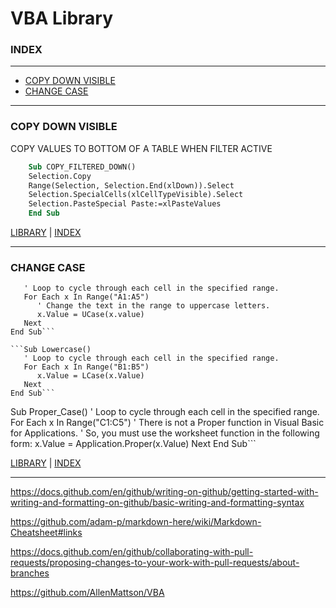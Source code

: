 
VBA Library
=====================

### INDEX
--------
 * [COPY DOWN VISIBLE](#COPY-DOWN-VISIBLE)
 * [CHANGE CASE](#CHANGE-CASE)

-------------------------

### COPY DOWN VISIBLE 

<p style="font-size;6pt">
    COPY VALUES TO BOTTOM OF A TABLE WHEN FILTER ACTIVE
</p>

```vb
    Sub COPY_FILTERED_DOWN()
    Selection.Copy
    Range(Selection, Selection.End(xlDown)).Select
    Selection.SpecialCells(xlCellTypeVisible).Select
    Selection.PasteSpecial Paste:=xlPasteValues
    End Sub
```
[LIBRARY](https://github.com/ScottypNZ/CODE-LIBRARY)   |   [INDEX](#INDEX)

-------------------------

### CHANGE CASE 

```Sub Uppercase()
   ' Loop to cycle through each cell in the specified range.
   For Each x In Range("A1:A5")
      ' Change the text in the range to uppercase letters.
      x.Value = UCase(x.value)
   Next
End Sub```

```Sub Lowercase()
   ' Loop to cycle through each cell in the specified range.
   For Each x In Range("B1:B5")
      x.Value = LCase(x.Value)
   Next
End Sub```

```
Sub Proper_Case()
   ' Loop to cycle through each cell in the specified range.
   For Each x In Range("C1:C5")
      ' There is not a Proper function in Visual Basic for Applications.
      ' So, you must use the worksheet function in the following form:
      x.Value = Application.Proper(x.Value)
   Next
End Sub```

[LIBRARY](https://github.com/ScottypNZ/CODE-LIBRARY)   |   [INDEX](#INDEX)

-------------------------

https://docs.github.com/en/github/writing-on-github/getting-started-with-writing-and-formatting-on-github/basic-writing-and-formatting-syntax

https://github.com/adam-p/markdown-here/wiki/Markdown-Cheatsheet#links

https://docs.github.com/en/github/collaborating-with-pull-requests/proposing-changes-to-your-work-with-pull-requests/about-branches

https://github.com/AllenMattson/VBA
